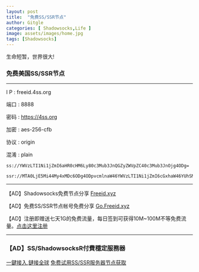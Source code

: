 ```yaml
---
layout: post
title:  "免费SS/SSR节点"
author: Gitgle
categories: [ Shadowsocks,Life ]
image: assets/images/home.jpg
tags: [Shadowsocks]
---
```


生命短暂，世界很大!

### 免费美国SS/SSR节点
<hr>
I  P	    : freeid.4ss.org

 端口	    : 8888
 
 密码	    : https://4ss.org
 
 加密	    : aes-256-cfb
 
 协议	    : origin
 
 混淆	    : plain
 
 ```
 ss://YWVzLTI1Ni1jZmI6aHR0cHM6Ly80c3Mub3JnQGZyZWVpZC40c3Mub3JnOjg4ODg=
 ```
 
 ```
 ssr://MTA0LjE5Mi44My4xMDc6ODg4ODpvcmlnaW46YWVzLTI1Ni1jZmI6cGxhaW46YUhSMGNITTZMeTgwYzNNdWIzSm4
 ```
 
<hr>

【AD】Shadowsocks免费节点分享 [Freeid.xyz](https://freeid.xyz/)

【AD】免费SS/SSR节点帐号免费分享 [Go.Freeid.xyz](https://Go.freeid.xyz/)

【AD】注册即赠送七天1G的免费流量，每日签到可获得10M~100M不等免费流量。[点击这里注册](http://t.cn/ESZVCWD)

<hr>

### 【AD】SS/ShadowsocksR付費穩定服務器

<a class="btn btn-danger" href="https://s-s-r.github.io/">一鍵接入,鏈接全球</a>   <a class="btn btn-danger" href="http://t.cn/ESZVCWD">免费试用SS/SSR服务器节点获取</a>
